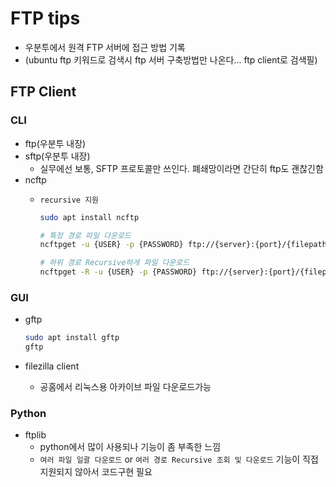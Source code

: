 # FTP tips

- 우분투에서 원격 FTP 서버에 접근 방법 기록
- (ubuntu ftp 키워드로 검색시 ftp 서버 구축방법만 나온다... ftp client로 검색필)

## FTP Client

### CLI

- ftp(우분투 내장)
- sftp(우분투 내장)
  - 실무에선 보통, SFTP 프로토콜만 쓰인다. 폐쇄망이라면 간단히 ftp도 괜찮긴함
- ncftp
  - `recursive 지원`

    ```sh
    sudo apt install ncftp
    
    # 특정 경로 파일 다운로드
    ncftpget -u {USER} -p {PASSWORD} ftp://{server}:{port}/{filepath}

    # 하위 경로 Recursive하게 파일 다운로드
    ncftpget -R -u {USER} -p {PASSWORD} ftp://{server}:{port}/{filepath}
    ```

### GUI

- gftp

    ```sh
    sudo apt install gftp
    gftp
    ```

- filezilla client
  - 공홈에서 리눅스용 아카이브 파일 다운로드가능

### Python

- ftplib
  - python에서 많이 사용되나 기능이 좀 부족한 느낌
  - `여러 파일 일괄 다운로드` or `여러 경로 Recursive 조회 및 다운로드` 기능이 직접지원되지 않아서 코드구현 필요
